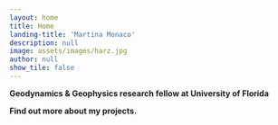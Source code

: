 ```yaml
---
layout: home
title: Home
landing-title: 'Martina Monaco'
description: null
image: assets/images/harz.jpg
author: null
show_tile: false
---
```


<p> <b> Geodynamics <b> & <b> Geophysics <b> research fellow at University of Florida <p>
  Find out more about my projects.
